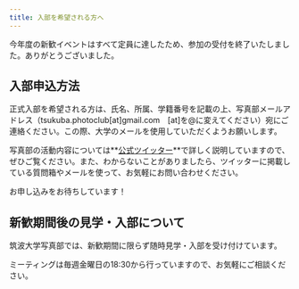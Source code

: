 ```yaml
---
title: 入部を希望される方へ
---
```

今年度の新歓イベントはすべて定員に達したため、参加の受付を終了いたしました。ありがとうございました。

## 入部申込方法

正式入部を希望される方は、氏名、所属、学籍番号を記載の上、写真部メールアドレス（tsukuba.photoclub\[at]gmail.com　\[at]を@に変えてください）宛にご連絡ください。この際、大学のメールを使用していただくようお願いします。

写真部の活動内容については**[公式ツイッター](https://twitter.com/tsukuba_photo)**で詳しく説明していますので、ぜひご覧ください。また、わからないことがありましたら、ツイッターに掲載している質問箱やメールを使って、お気軽にお問い合わせください。

お申し込みをお待ちしています！

## 新歓期間後の見学・入部について

筑波大学写真部では、新歓期間に限らず随時見学・入部を受け付けています。

ミーティングは毎週金曜日の18:30から行っていますので、お気軽にご相談ください。